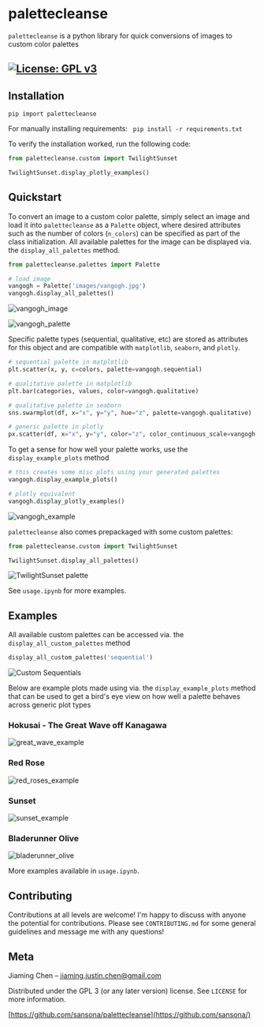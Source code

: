 # palettecleanse
`palettecleanse` is a python library for quick conversions of images to custom color palettes

[![License: GPL v3](https://img.shields.io/badge/License-GPLv3-blue.svg)](https://www.gnu.org/licenses/gpl-3.0)
---
## Installation
```pip import palettecleanse```

For manually installing requirements:
``` pip install -r requirements.txt```

To verify the installation worked, run the following code:
```py
from palettecleanse.custom import TwilightSunset

TwilightSunset.display_plotly_examples()
```

## Quickstart
To convert an image to a custom color palette, simply select an image and load it into `palettecleanse` as a `Palette` object, where desired attributes such as the number of colors (`n_colors`) can be specified as part of the class initialization. All available palettes for the image can be displayed via. the `display_all_palettes` method.
```py
from palettecleanse.palettes import Palette

# load image
vangogh = Palette('images/vangogh.jpg')
vangogh.display_all_palettes()
```

![vangogh_image](palettecleanse/images/vangogh_small.png?raw=true "Starry Night")

![vangogh_palette](palettecleanse/images/examples/vangogh_palettes.png "Vangogh palette Examples")

Specific palette types (sequential, qualitative, etc) are stored as attributes for this object and are compatible with `matplotlib`, `seaborn`, and `plotly`.
```py
# sequential palette in matplotlib
plt.scatter(x, y, c=colors, palette=vangogh.sequential)

# qualitative palette in matplotlib
plt.bar(categories, values, color=vangogh.qualitative)

# qualitative palette in seaborn
sns.swarmplot(df, x="x", y="y", hue="z", palette=vangogh.qualitative)

# generic palette in plotly
px.scatter(df, x="x", y="y", color="z", color_continuous_scale=vangogh.plotly)
```
To get a sense for how well your palette works, use the `display_example_plots` method
```py
# this creates some misc plots using your generated palettes
vangogh.display_example_plots()

# plotly equivalent
vangogh.display_plotly_examples()
```
![vangogh_example](palettecleanse/images/examples/vangogh_output.png)

`palettecleanse` also comes prepackaged with some custom palettes:
```py
from palettecleanse.custom import TwilightSunset

TwilightSunset.display_all_palettes()
```
![TwilightSunset palette](palettecleanse/images/examples/sunset_palettes.png)

See `usage.ipynb` for more examples.

## Examples
All available custom palettes can be accessed via. the `display_all_custom_palettes` method
```py
display_all_custom_palettes('sequential')
```
![Custom Sequentials](palettecleanse/images/examples/custom_sequentials.png)

Below are example plots made using via. the `display_example_plots` method that can be used to get a bird's eye view on how well a palette behaves across generic plot types
### Hokusai - The Great Wave off Kanagawa
![great_wave_example](palettecleanse/images/examples/great_wave_output.png)

### Red Rose
![red_roses_example](palettecleanse/images/examples/red_roses_output.png)

### Sunset
![sunset_example](palettecleanse/images/examples/sunset_output.png)

### Bladerunner Olive
![bladerunner_olive](palettecleanse/images/examples/bladerunner_olive_output.png)

More examples available in `usage.ipynb`.

## Contributing
Contributions at all levels are welcome! I'm happy to discuss with anyone the potential for contributions. Please see `CONTRIBUTING.md` for some general guidelines and message me with any questions!

## Meta
Jiaming Chen –  jiaming.justin.chen@gmail.com

Distributed under the GPL 3 (or any later version) license. See ``LICENSE`` for more information.

[https://github.com/sansona/palettecleanse](https://github.com/sansona/)
